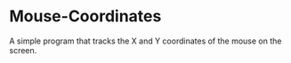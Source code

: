 # Mouse-Coordinates

A simple program that tracks the X and Y coordinates of the mouse on the screen.